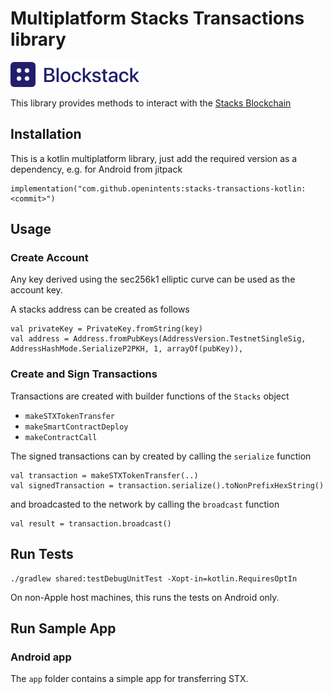 # Multiplatform Stacks Transactions library

![Blockstack](blockstack.png)

This library provides methods to interact with the [Stacks Blockchain](https://testnet.blockstack.org)

## Installation
This is a kotlin multiplatform library, just add the required version as a dependency, e.g. for Android from jitpack
```
implementation("com.github.openintents:stacks-transactions-kotlin:<commit>")
```
## Usage
### Create Account
Any key derived using the sec256k1 elliptic curve can be used as the account key.

A stacks address can be created as follows

``` 
val privateKey = PrivateKey.fromString(key)
val address = Address.fromPubKeys(AddressVersion.TestnetSingleSig, AddressHashMode.SerializeP2PKH, 1, arrayOf(pubKey)),
``` 
### Create and Sign Transactions
Transactions are created with builder functions of the `Stacks` object
* `makeSTXTokenTransfer`
* `makeSmartContractDeploy`
* `makeContractCall`

The signed transactions can by created by calling the `serialize` function
```
val transaction = makeSTXTokenTransfer(..)
val signedTransaction = transaction.serialize().toNonPrefixHexString()
```
and broadcasted to the network by calling the `broadcast` function
```
val result = transaction.broadcast()
```

## Run Tests
```
./gradlew shared:testDebugUnitTest -Xopt-in=kotlin.RequiresOptIn
```

On non-Apple host machines, this runs the tests on Android only.

## Run Sample App
### Android app
The `app` folder contains  a simple app for transferring STX. 